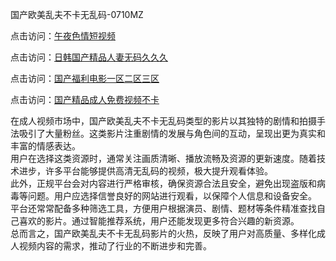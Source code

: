国产欧美乱夫不卡无乱码-0710MZ

点击访问：<a href="https://heiliaowzu4ur.pages.dev">午夜色情短视频</a>

点击访问：<a href="https://heiliaoe8ajia.pages.dev">日韩国产精品人妻无码久久久</a>

点击访问：<a href="https://heiliaoxqkkct.pages.dev">国产福利电影一区二区三区</a>

点击访问：<a href="https://heiliao2dmwwy.pages.dev">国产精品成人免费视频不卡</a>

在成人视频市场中，国产欧美乱夫不卡无乱码类型的影片以其独特的剧情和拍摄手法吸引了大量粉丝。这类影片注重剧情的发展与角色间的互动，呈现出更为真实和丰富的情感表达。  
用户在选择这类资源时，通常关注画质清晰、播放流畅及资源的更新速度。随着技术进步，许多平台能够提供高清无乱码的视频，极大提升观看体验。  
此外，正规平台会对内容进行严格审核，确保资源合法且安全，避免出现盗版和病毒等问题。用户应选择信誉良好的网站进行观看，以保障个人信息和设备安全。  
平台还常常配备多种筛选工具，方便用户根据演员、剧情、题材等条件精准查找自己喜欢的影片。通过智能推荐系统，用户还能发现更多符合兴趣的新资源。  
总而言之，国产欧美乱夫不卡无乱码影片的火热，反映了用户对高质量、多样化成人视频内容的需求，推动了行业的不断进步和完善。

<span style="display:none;">[Canonical link](https://github.com/uhh295345/ribennn7617 )</span>
